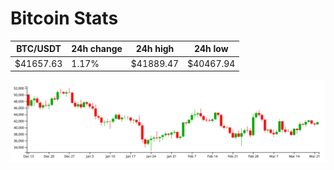 # Bitcoin Stats

BTC/USDT|24h change|24h high|24h low|
|---|---|---|---|
|$41657.63|1.17%|$41889.47|$40467.94|

<img src="./chart.svg">
